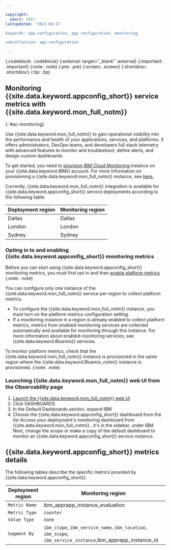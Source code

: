 ```yaml
---

copyright:
  years: 2021
lastupdated: "2021-04-27

keywords: app-configuration, app configuration, monitoring,

subcollection: app-configuration

---
```


{:codeblock: .codeblock}
{:external: target="_blank" .external}
{:important: .important}
{:note: .note}
{:pre: .pre}
{:screen: .screen}
{:shortdesc: .shortdesc}
{:tip: .tip}


## Monitoring {{site.data.keyword.appconfig_short}} service metrics with {{site.data.keyword.mon_full_notm}}
{: #ac-monitoring}

Use {{site.data.keyword.mon_full_notm}} to gain operational visibility into the performance and health of your applications, services, and platforms. It offers administrators, DevOps teams, and developers full stack telemetry with advanced features to monitor and troubleshoot, define alerts, and design custom dashboards.

To get started, you need to [provision IBM Cloud Monitoring ](https://cloud.ibm.com/catalog/services/ibm-cloud-monitoring?callback=/observe/monitoring/create) instance on your {{site.data.keyword.IBM}} account. For more information on provisioning a {{site.data.keyword.mon_full_notm}} instance, see [here. ](https://test.cloud.ibm.com/docs/monitoring?topic=monitoring-provision)

Currently, {{site.data.keyword.mon_full_notm}} integration is available for {{site.data.keyword.appconfig_short}} service deployments according to the following table:

| Deployment region    | Monitoring region |
|-------------|-------------|
| Dallas| Dallas |
| London| London|
| Sydney| Sydney|

### Opting in to and enabling {{site.data.keyword.appconfig_short}} monitoring metrics

Before you can start using {{site.data.keyword.appconfig_short}} monitoring metrics, you must first opt in and then [enable platform metrics](https://test.cloud.ibm.com/docs/monitoring?topic=monitoring-platform_metrics_enabling)
{:note: .note}

You can configure only one instance of the {{site.data.keyword.mon_full_notm}} service per region to collect platform metrics.
 - To configure the {{site.data.keyword.mon_full_notm}} instance, you must turn on the platform metrics configuration setting.
 - If a monitoring instance in a region is already enabled to collect platform metrics, metrics from enabled-monitoring services are collected automatically and available for monitoring through this instance. For more information about enabled-monitoring services, see {{site.data.keyword.Bluemix}} services.

 To monitor platform metrics, check that the {{site.data.keyword.mon_full_notm}} instance is provisioned in the same region where the {{site.data.keyword.Bluemix_notm}} instance is provisioned.
 {:note: .note}

 ### Launching {{site.data.keyword.mon_full_notm}} web UI from the Observability page

   1. [Launch the {{site.data.keyword.mon_full_notm}} web UI](https://test.cloud.ibm.com/docs/monitoring?topic=monitoring-launch)
   1. Click DASHBOARDS
   1. In the Default Dashboards section, expand IBM
   1. Choose the {{site.data.keyword.appconfig_short}} dashboard from the list
   Access your deployment's monitoring dashboard from {{site.data.keyword.mon_full_notm}} , it's in the sidebar, under IBM.
   Next, change the scope or make a copy of the default dashboard to monitor an {{site.data.keyword.appconfig_short}} service    instance.

   ## {{site.data.keyword.appconfig_short}} metrics details
   The following tables describe the specific metrics provided by {{site.data.keyword.appconfig_short}}.

   | Deployment region    | Monitoring region |
   |-------------|-------------|
   | `Metric Name`| ibm_apprapp_instance_evaluation |
   | `Metric Type`| `counter`|
   | `Value Type`| `none`|
   | `Segment By`| `ibm_ctype`, `ibm_service_name`, `ibm_location`, `ibm_scope`, `ibm_service_instance`,ibm_apprapp_instance_id|
